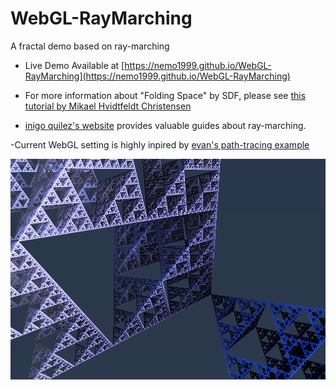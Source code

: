 # WebGL-RayMarching
A fractal demo based on ray-marching

- Live Demo Available at [https://nemo1999.github.io/WebGL-RayMarching](https://nemo1999.github.io/WebGL-RayMarching)

- For more information about "Folding Space" by SDF, please see [this tutorial by Mikael Hvidtfeldt Christensen](http://blog.hvidtfeldts.net/index.php/2011/08/distance-estimated-3d-fractals-iii-folding-space/)

- [inigo quilez's website](https://www.iquilezles.org/www/index.htm) provides valuable guides about ray-marching.

-Current WebGL setting is highly inpired by [evan's path-tracing example](http://madebyevan.com/webgl-path-tracing/)


![](triangle.png)